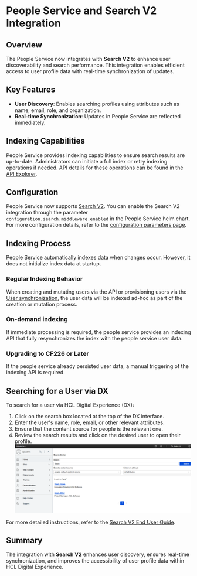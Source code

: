 # People Service and Search V2 Integration

## Overview

The People Service now integrates with **Search V2** to enhance user discoverability and search performance. This integration enables efficient access to user profile data with real-time synchronization of updates.

## Key Features

- **User Discovery**: Enables searching profiles using attributes such as name, email, role, and organization.
- **Real-time Synchronization**: Updates in People Service are reflected immediately.

## Indexing Capabilities

People Service provides indexing capabilities to ensure search results are up-to-date. Administrators can initiate a full index or retry indexing operations if needed. API details for these operations can be found in the [API Explorer](../api/index.md).

## Configuration

People Service now supports [Search V2](https://help.hcl-software.com/digital-experience/9.5/latest/build_sites/search_v2/). You can enable the Search V2 integration through the parameter `configuration.search.middleware.enabled` in the People Service helm chart.
For more configuration details, refer to the [configuration parameters page](../deployment/configuration/index.md#search-configuration).

## Indexing Process

People Service automatically indexes data when changes occur. However, it does not initialize index data at startup.

### Regular Indexing Behavior

When creating and mutating users via the API or provisioning users via the [User synchronization](https://help.hcl-software.com/digital-experience/9.5/latest/extend_dx/integration/people_service/administration/user_provisioning/user_synchronization/), the user data will be indexed ad-hoc as part of the creation or mutation process.

### On-demand indexing

If immediate processing is required, the people service provides an indexing API that fully resynchronizes the index with the people service user data.

### Upgrading to CF226 or Later

If the people service already persisted user data, a manual triggering of the indexing API is required.

## Searching for a User via DX

To search for a user via HCL Digital Experience (DX):

1. Click on the search box located at the top of the DX interface.
2. Enter the user's name, role, email, or other relevant attributes.
3. Ensure that the content source for people is the relevant one.
4. Review the search results and click on the desired user to open their profile.
    ![Search V2 - Search center](./img/dx-search-center.png)

For more detailed instructions, refer to the [Search V2 End User Guide](https://help.hcl-software.com/digital-experience/9.5/latest/build_sites/search_v2/usage/).


## Summary

The integration with **Search V2** enhances user discovery, ensures real-time synchronization, and improves the accessibility of user profile data within HCL Digital Experience.